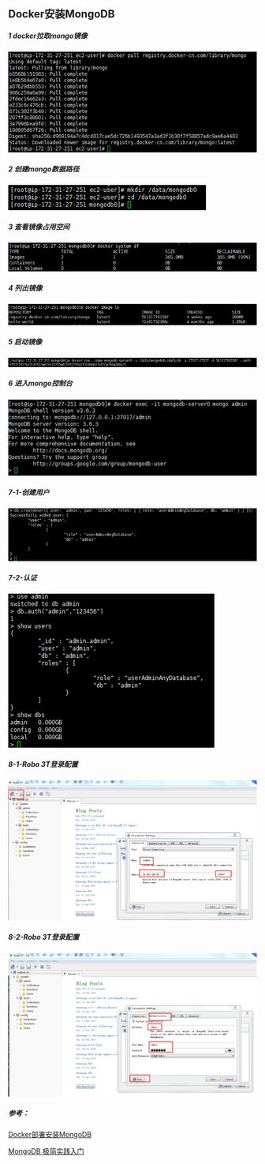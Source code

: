 ## Docker安装MongoDB

##### 1 docker拉取mongo镜像

![](/img/in-post/2018-04-16-docker-mongodb/1-docker拉取mongo镜像.png)

##### 2 创建mongo数据路径

![](/img/in-post/2018-04-16-docker-mongodb/2-创建mongo数据路径.png)

##### 3 查看镜像占用空间

![](/img/in-post/2018-04-16-docker-mongodb/3-查看镜像占用空间.png)

##### 4 列出镜像

![](/img/in-post/2018-04-16-docker-mongodb/4-列出镜像.png)

##### 5 启动镜像

![](/img/in-post/2018-04-16-docker-mongodb/5-启动镜像.png)

##### 6 进入mongo控制台

![](/img/in-post/2018-04-16-docker-mongodb/6-进入mongo控制台.png)

##### 7-1-创建用户

![](/img/in-post/2018-04-16-docker-mongodb/7-1-创建用户.png)

##### 7-2-认证

![](/img/in-post/2018-04-16-docker-mongodb/7-2-认证.png)

##### 8-1-Robo 3T登录配置

![](/img/in-post/2018-04-16-docker-mongodb/8-1-登录.png)

##### 8-2-Robo 3T登录配置

![](/img/in-post/2018-04-16-docker-mongodb/8-2-登录.png)

##### 参考：

[Docker部署安装MongoDB](https://www.jianshu.com/p/3a8c1904e807)

[MongoDB 极简实践入门](https://github.com/StevenSLXie/Tutorials-for-Web-Developers/blob/master/MongoDB%20%E6%9E%81%E7%AE%80%E5%AE%9E%E8%B7%B5%E5%85%A5%E9%97%A8.md)